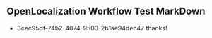 ## OpenLocalization Workflow Test MarkDown
* 3cec95df-74b2-4874-9503-2b1ae94dec47 
thanks!<!--HONumber=Mar16_HO2-->
